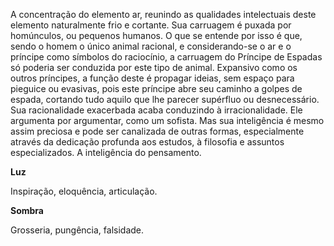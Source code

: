 A concentração do elemento ar, reunindo as qualidades intelectuais deste
elemento naturalmente frio e cortante. Sua carruagem é puxada por homúnculos,
ou pequenos humanos. O que se entende por isso é que, sendo o homem o único
animal racional, e considerando-se o ar e o príncipe como símbolos do
raciocínio, a carruagem do Príncipe de Espadas só poderia ser conduzida por
este tipo de animal. Expansivo como os outros príncipes, a função deste é
propagar ideias, sem espaço para pieguice ou evasivas, pois este príncipe abre
seu caminho a golpes de espada, cortando tudo aquilo que lhe parecer supérfluo
ou desnecessário. Sua racionalidade exacerbada acaba conduzindo à
irracionalidade. Ele argumenta por argumentar, como um sofista. Mas sua
inteligência é mesmo assim preciosa e pode ser canalizada de outras formas,
especialmente através da dedicação profunda aos estudos, à filosofia e
assuntos especializados. A inteligência do pensamento.

**Luz**

Inspiração, eloquência, articulação.

**Sombra**

Grosseria, pungência, falsidade.

